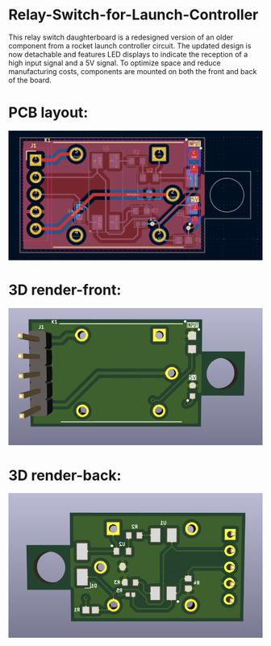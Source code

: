 # Relay-Switch-for-Launch-Controller
This relay switch daughterboard is a redesigned version of an older component from a rocket launch controller circuit. The updated design is now detachable and features LED displays to indicate the reception of a high input signal and a 5V signal. To optimize space and reduce manufacturing costs, components are mounted on both the front and back of the board.

# PCB layout:

![image alt](https://github.com/OWongit/Relay-Switch-for-Launch-Controller/blob/0c51aa82291a43e5eede5002634d683db482f166/RelaySwitchCompact-PCB%20layout.png)

# 3D render-front:

![image alt](https://github.com/OWongit/Relay-Switch-for-Launch-Controller/blob/7c3dadd911009b2ff3fec75c819fba90925cd3cb/RelaySwitchCompact-3DRenderingFront.png)

# 3D render-back:

![image alt](https://github.com/OWongit/Relay-Switch-for-Launch-Controller/blob/42b325d0f543cd925798118ba6c1ef85cdf8235e/RelaySwitchCompact-3DRenderingBack.png)
